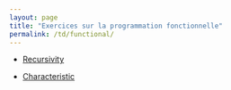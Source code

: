 ```yaml
---
layout: page
title: "Exercices sur la programmation fonctionnelle"
permalink: /td/functional/
---
```


- [Recursivity](./td_recursivity.md)

- [Characteristic](./td_characteristic.md)
